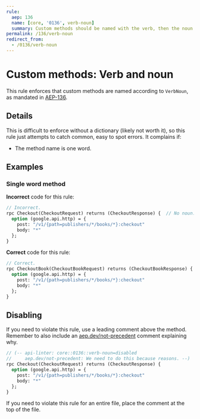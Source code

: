 ```yaml
---
rule:
  aep: 136
  name: [core, '0136', verb-noun]
  summary: Custom methods should be named with the verb, then the noun.
permalink: /136/verb-noun
redirect_from:
  - /0136/verb-noun
---
```


# Custom methods: Verb and noun

This rule enforces that custom methods are named according to `VerbNoun`, as
mandated in [AEP-136][].

## Details

This is difficult to enforce without a dictionary (likely not worth it), so
this rule just attempts to catch common, easy to spot errors. It complains if:

- The method name is one word.

## Examples

### Single word method

**Incorrect** code for this rule:

```proto
// Incorrect.
rpc Checkout(CheckoutRequest) returns (CheckoutResponse) {  // No noun.
  option (google.api.http) = {
    post: "/v1/{path=publishers/*/books/*}:checkout"
    body: "*"
  };
}
```

**Correct** code for this rule:

```proto
// Correct.
rpc CheckoutBook(CheckoutBookRequest) returns (CheckoutBookResponse) {
  option (google.api.http) = {
    post: "/v1/{path=publishers/*/books/*}:checkout"
    body: "*"
  };
}
```

## Disabling

If you need to violate this rule, use a leading comment above the method.
Remember to also include an [aep.dev/not-precedent][] comment explaining why.

```proto
// (-- api-linter: core::0136::verb-noun=disabled
//     aep.dev/not-precedent: We need to do this because reasons. --)
rpc Checkout(CheckoutRequest) returns (CheckoutResponse) {
  option (google.api.http) = {
    post: "/v1/{path=publishers/*/books/*}:checkout"
    body: "*"
  };
}
```

If you need to violate this rule for an entire file, place the comment at the
top of the file.

[aep-136]: https://aep.dev/136
[aep.dev/not-precedent]: https://aep.dev/not-precedent

